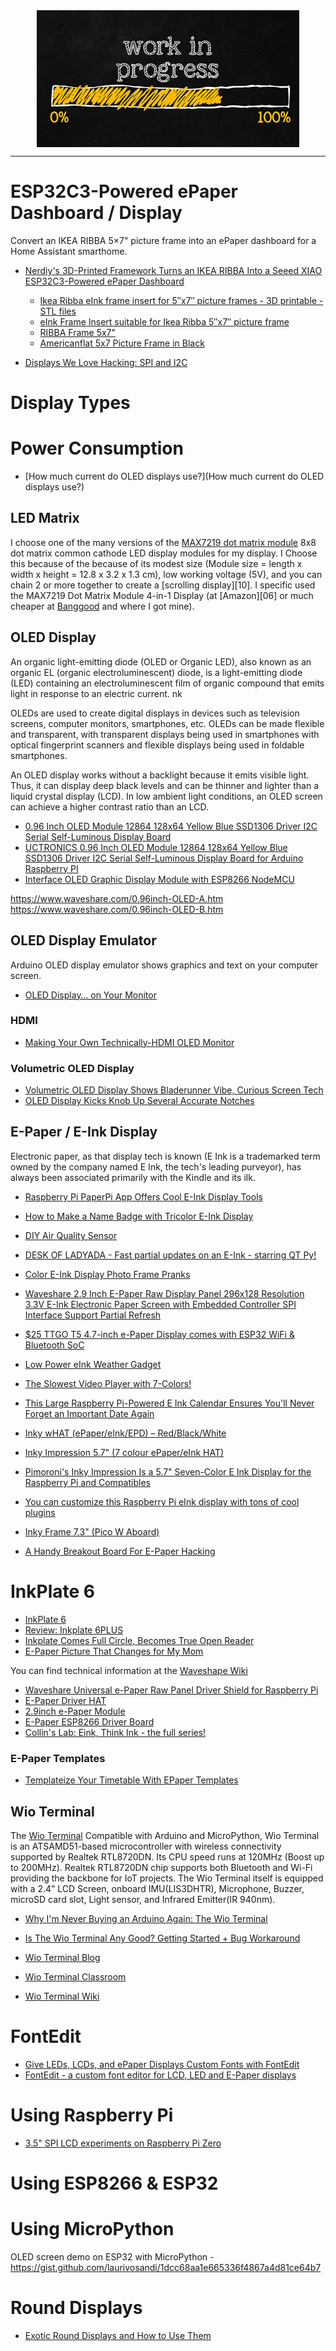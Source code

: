 <!--
Maintainer:   jeffskinnerbox@yahoo.com / www.jeffskinnerbox.me
Version:      0.0.0
-->


<div align="center">
<img src="https://raw.githubusercontent.com/jeffskinnerbox/blog/main/content/images/banners-bkgrds/work-in-progress.jpg" title="These materials require additional work and are not ready for general use." align="center" width=420px height=219px>
</div>


---------------



# ESP32C3-Powered ePaper Dashboard / Display

Convert an IKEA RIBBA 5×7" picture frame into an ePaper dashboard for a Home Assistant smarthome.

* [Nerdiy's 3D-Printed Framework Turns an IKEA RIBBA Into a Seeed XIAO ESP32C3-Powered ePaper Dashboard](https://www.hackster.io/news/nerdiy-s-3d-printed-framework-turns-an-ikea-ribba-into-a-seeed-xiao-esp32c3-powered-epaper-dashboard-3d09f96f7936)
  * [Ikea Ribba eInk frame insert for 5″x7″ picture frames - 3D printable - STL files](https://nerdiy.de/en/product-2/eink-frame-insert-suitable-for-ikea-ribba-5x7-picture-frame-3d-printable-stl-files/)
  * [eInk Frame Insert suitable for Ikea Ribba 5″x7″ picture frame](https://github.com/Nerdiyde/ESPHomeSnippets/tree/main/Snippets/eInk_frame_insert_ribba_5inchX7inch)
  * [RIBBA Frame 5x7"](https://www.ikea.com/us/en/p/ribba-frame-black-50378448/)
  * [Americanflat 5x7 Picture Frame in Black](https://www.amazon.com/Americanflat-Picture-Frame-Black-Built/dp/B0CMC9232L/)



* [Displays We Love Hacking: SPI and I2C](https://hackaday.com/2023/12/21/displays-we-love-hacking-spi-and-i2c/)



# Display Types


# Power Consumption

* [How much current do OLED displays use?](How much current do OLED displays use?)


## LED Matrix

I choose one of the many versions of the [MAX7219 dot matrix module][08]
8x8 dot matrix common cathode LED display modules for my display.
I Choose this because of the because of its modest size
(Module size = length x width x height = 12.8 x 3.2 x 1.3 cm),
low working voltage (5V),
and you can chain 2 or more together to create a [scrolling display][10].
I specific used the MAX7219 Dot Matrix Module 4-in-1 Display
(at [Amazon][06] or much cheaper at [Banggood][07] and where I got mine).


## OLED Display

An organic light-emitting diode (OLED or Organic LED),
also known as an organic EL (organic electroluminescent) diode,
is a light-emitting diode (LED) containing an electroluminescent
film of organic compound that emits light in response to an electric current.
nk

OLEDs are used to create digital displays in devices such as television screens,
computer monitors, smartphones, etc.
OLEDs can be made flexible and transparent, with transparent displays being used in smartphones
with optical fingerprint scanners and flexible displays being used in foldable smartphones.

An OLED display works without a backlight because it emits visible light.
Thus, it can display deep black levels and can be thinner and lighter than a liquid crystal display (LCD).
In low ambient light conditions, an OLED screen can achieve a higher contrast ratio than an LCD.

* [0.96 Inch OLED Module 12864 128x64 Yellow Blue SSD1306 Driver I2C Serial Self-Luminous Display Board](https://www.amazon.com/gp/product/B072Q2X2LL/ref=ppx_od_dt_b_asin_title_s00)
* [UCTRONICS 0.96 Inch OLED Module 12864 128x64 Yellow Blue SSD1306 Driver I2C Serial Self-Luminous Display Board for Arduino Raspberry PI](https://www.uctronics.com/display/uctronics-0-96-inch-oled-module-12864-128x64-yellow-blue-ssd1306-driver-i2c-serial-self-luminous-display-board-for-arduino-raspberry-pi.html)
* [Interface OLED Graphic Display Module with ESP8266 NodeMCU](https://lastminuteengineers.com/oled-display-esp8266-tutorial/)

<https://www.waveshare.com/0.96inch-OLED-A.htm>
<https://www.waveshare.com/0.96inch-OLED-B.htm>


## OLED Display Emulator

Arduino OLED display emulator shows graphics and text on your computer screen.

* [OLED Display… on Your Monitor](https://www.hackster.io/news/oled-display-on-your-monitor-73abb411b4ed)


### HDMI

* [Making Your Own Technically-HDMI OLED Monitor](https://hackaday.com/2022/04/01/making-your-own-technically-hdmi-oled-monitor/)


### Volumetric OLED Display

* [Volumetric OLED Display Shows Bladerunner Vibe, Curious Screen Tech](https://hackaday.com/2021/03/04/volumetric-oled-display-shows-bladerunner-vibe-curious-screen-tech/)
* [OLED Display Kicks Knob Up Several Accurate Notches](https://hackaday.com/2022/04/19/oled-display-kicks-knob-up-several-accurate-notches/)


## E-Paper / E-Ink Display

Electronic paper, as that display tech is known (E Ink is a trademarked term owned by the company named E Ink, the tech's leading purveyor), has always been associated primarily with the Kindle and its ilk.

* [Raspberry Pi PaperPi App Offers Cool E-Ink Display Tools](https://www.tomshardware.com/news/raspberry-pi-paperpi-eink-tools)
* [How to Make a Name Badge with Tricolor E-Ink Display](https://www.hackster.io/Lover/how-to-make-a-name-badge-with-tricolor-e-ink-display-073acb)
* [DIY Air Quality Sensor](https://hackaday.com/2021/07/05/diy-air-quality-sensor/)
* [DESK OF LADYADA - Fast partial updates on an E-Ink - starring QT Py!](https://www.youtube.com/watch?v=3sYBws3-OoU)
* [Color E-Ink Display Photo Frame Pranks](https://hackaday.com/2020/10/30/color-e-ink-display-photo-frame-pranks-mom/)
* [Waveshare 2.9 Inch E-Paper Raw Display Panel 296x128 Resolution 3.3V E-Ink Electronic Paper Screen with Embedded Controller SPI Interface Support Partial Refresh](https://www.amazon.com/gp/product/B072J2LG8N/ref=ppx_od_dt_b_asin_title_s00)
* [$25 TTGO T5 4.7-inch e-Paper Display comes with ESP32 WiFi & Bluetooth SoC](https://www.cnx-software.com/2020/12/04/ttgo-t5-4-7-inch-e-paper-display-comes-with-esp32-wifi-bluetooth-soc/)
* [Low Power eInk Weather Gadget](https://developer.run/52)
* [The Slowest Video Player with 7-Colors!](https://hackaday.io/project/177197-the-slowest-video-player-with-7-colors)
* [This Large Raspberry Pi-Powered E Ink Calendar Ensures You'll Never Forget an Important Date Again](https://www.hackster.io/news/this-large-raspberry-pi-powered-e-ink-calendar-ensures-you-ll-never-forget-an-important-date-again-8745275164e6)

* [Inky wHAT (ePaper/eInk/EPD) – Red/Black/White](https://shop.pimoroni.com/products/inky-what?variant=13590497624147)
* [Inky Impression 5.7" (7 colour ePaper/eInk HAT)](https://shop.pimoroni.com/products/inky-impression-5-7)
* [Pimoroni's Inky Impression Is a 5.7" Seven-Color E Ink Display for the Raspberry Pi and Compatibles](https://www.hackster.io/news/pimoroni-s-inky-impression-is-a-5-7-seven-color-e-ink-display-for-the-raspberry-pi-and-compatibles-e20b7026a9d3)
* [You can customize this Raspberry Pi eInk display with tons of cool plugins](https://www.tomshardware.com/raspberry-pi/you-can-customize-this-raspberry-pi-eink-display-with-tons-of-cool-plugins)
* [Inky Frame 7.3" (Pico W Aboard)](https://shop.pimoroni.com/products/inky-frame-7-3)

* [A Handy Breakout Board For E-Paper Hacking](https://hackaday.com/2022/06/15/a-handy-breakout-board-for-e-paper-hacking/)


# InkPlate 6

* [InkPlate 6](https://www.crowdsupply.com/e-radionica/inkplate-6)
* [Review: Inkplate 6PLUS](https://hackaday.com/2021/06/21/review-inkplate-6plus/)
* [Inkplate Comes Full Circle, Becomes True Open Reader](https://hackaday.com/2021/08/20/inkplate-comes-full-circle-becomes-true-open-reader/)
* [E-Paper Picture That Changes for My Mom](https://www.youtube.com/watch?v=YawP9RjPcJA)

You can find technical information at the [Waveshape Wiki](https://www.waveshare.com/wiki/Main_Page)

* [Waveshare Universal e-Paper Raw Panel Driver Shield for Raspberry Pi](https://www.amazon.com/gp/product/B075R55WQT/ref=ppx_od_dt_b_asin_title_s00)
* [E-Paper Driver HAT](https://www.waveshare.com/wiki/E-Paper_Driver_HAT)
* [2.9inch e-Paper Module](https://www.waveshare.com/wiki/2.9inch_e-Paper_Module)
* [E-Paper ESP8266 Driver Board](https://www.waveshare.com/wiki/E-Paper_ESP8266_Driver_Board)
* [Collin's Lab: Eink, Think Ink - the full series!](https://www.youtube.com/watch?v=eipKg2pUQ_8)


### E-Paper Templates

* [Templateize Your Timetable With EPaper Templates](https://hackaday.com/2020/12/02/templateize-your-timetable-with-epaper-templates/)


## Wio Terminal

The [Wio Terminal](https://www.seeedstudio.com/Wio-Terminal-p-4509.html)
Compatible with Arduino and MicroPython, Wio Terminal is an ATSAMD51-based microcontroller with wireless connectivity supported by Realtek RTL8720DN. Its CPU speed runs at 120MHz (Boost up to 200MHz). Realtek RTL8720DN chip supports both Bluetooth and Wi-Fi providing the backbone for IoT projects. The Wio Terminal itself is equipped with a 2.4” LCD Screen, onboard IMU(LIS3DHTR), Microphone, Buzzer, microSD card slot, Light sensor, and Infrared Emitter(IR 940nm).

* [Why I'm Never Buying an Arduino Again: The Wio Terminal](https://www.youtube.com/watch?v=K4Irg3N7iLM)
* [Is The Wio Terminal Any Good? Getting Started + Bug Workaround](https://www.youtube.com/watch?v=pX_8mE53En4)

* [Wio Terminal Blog](https://www.seeedstudio.com/blog/tag/wio-terminal/)
* [Wio Terminal Classroom](https://www.youtube.com/playlist?list=PLpH_4mf13-A0MzOdPNITVfoVBMvf7Rg9g)
* [Wio Terminal Wiki](https://wiki.seeedstudio.com/Wio-Terminal-Getting-Started/)


# FontEdit

* [Give LEDs, LCDs, and ePaper Displays Custom Fonts with FontEdit](https://www.hackster.io/news/give-leds-lcds-and-epaper-displays-custom-fonts-with-fontedit-69709666f710)
* [FontEdit - a custom font editor for LCD, LED and E-Paper displays](https://kapusta.cc/2020/03/20/fontedit/)


# Using Raspberry Pi

* [3.5" SPI LCD experiments on Raspberry Pi Zero](https://medium.com/swlh/3-5-spi-lcd-experiments-on-raspberry-pi-zero-b09fa8adb5c)


# Using ESP8266 & ESP32


# Using MicroPython

OLED screen demo on ESP32 with MicroPython - <https://gist.github.com/laurivosandi/1dcc68aa1e665336f4867a4d81ce64b7>


# Round Displays

* [Exotic Round Displays and How to Use Them](https://www.youtube.com/watch?v=eJBDXjI5Zu4)



[01]:
[02]:
[03]:
[04]:
[05]:
[06]:https://www.amazon.com/WMYCONGCONG-MAX7219-Display-Arduino-Microcontroller/dp/B07FT6MZ7R/Dref=asc_df_B07FT6MZ7R/
[07]:https://www.banggood.com/3Pcs-MAX7219-Dot-Matrix-Module-4-in-1-Display-Screen-For-Arduino-p-1230975.html
[08]:https://www.openimpulse.com/blog/products-page/product-category/max7219-led-dot-matrix-module/
[09]:
[10]:https://www.youtube.com/watch?v=i_8tvPwT6OE
[11]:
[12]:
[13]:
[14]:
[15]:
[16]:
[17]:
[18]:
[19]:
[20]:

